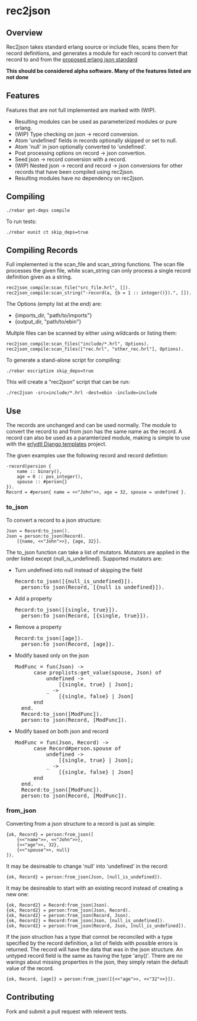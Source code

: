 # rec2json

## Overview

Rec2json takes standard erlang source or include files, scans them for
record definitions, and generates a module for each record to convert that
record to and from the
[proposed erlang json standard](http://www.erlang.org/eeps/eep-0018.html)

**This should be considered alpha software.  Many of the features listed
are not done**

## Features

Features that are not full implemented are marked with (WIP).

* Resulting modules can be used as parameterized modules or pure erlang.
* (WIP) Type checking on json -> record conversion.
* Atom 'undefined' fields in records optionally skipped or set to null.
* Atom 'null' in json optionally converted to 'undefined'.
* Post processing options on record -> json convertion.
* Seed json -> record conversion with a record.
* (WIP) Nested json -> record and record -> json conversions for other
records that have been compiled using rec2json.
* Resulting modules have no dependency on rec2json.

## Compiling

    ./rebar get-deps compile

To run tests:

    ./rebar eunit ct skip_deps=true

## Compiling Records

Full implemented is the scan_file and scan_string functions.  The scan file
processes the given file, while scan_string can only process a single record
definition given as a string.

    rec2json_compile:scan_file("src_file.hrl", []).
    rec2json_compile:scan_string("-record(a, {b = 1 :: integer()}).", []).

The Options (empty list at the end) are:

* {imports_dir, "path/to/imports"}
* {output_dir, "path/to/ebin"}

Multple files can be scanned by either using wildcards or listing them:

    rec2json_compile:scan_files("include/*.hrl", Options).
    rec2json_compile:scan_files(["rec.hrl", "other_rec.hrl"], Options).

To generate a stand-alone script for compiling:

    ./rebar escriptize skip_deps=true

This will create a "rec2json" script that can be run:

    ./rec2json -src=include/*.hrl -dest=ebin -include=include

## Use

The records are unchanged and can be used normally.  The module to convert
the record to and from json has the same name as the record.  A record can
also be used as a paramterized module, making is simple to use with the
[erlydtl Django templates](https://github.com/evanmiller/erlydtl) project.

The given examples use the following record and record defintion:

    -record(persion {
        name :: binary(),
        age = 0 :: pos_integer(),
        spouse :: #person{}
    }).
    Record = #person{ name = <<"John">>, age = 32, spouse = undefined }.

### to_json

To convert a record to a json structure:

    Json = Record:to_json().
    Json = person:to_json(Record).
		[{name, <<"John">>}, {age, 32}].

The to_json function can take a list of mutators.  Mutators are applied in
the order listed except {null_is_undefined}.  Supported mutators are:

* Turn undefined into null instead of skipping the field

    <pre>Record:to_json([{null_is_undefined}]).
    person:to_json(Record, [{null_is_undefined}]).</pre>

* Add a property

    <pre>Record:to_json([{single, true}]).
    person:to_json(Record, [{single, true}]).</pre>

* Remove a property

    <pre>Record:to_json([age]).
    person:to_json(Record, [age]).</pre>

* Modify based only on the json

    <pre>ModFunc = fun(Json) ->
        case proplists:get_value(spouse, Json) of
            undefined ->
                [{single, true} | Json];
            _ ->
                [{single, false} | Json]
        end
    end.
    Record:to_json([ModFunc]).
    person:to_json(Record, [ModFunc]).</pre>

* Modify based on both json and record

    <pre>ModFunc = fun(Json, Record) ->
        case Record#person.spouse of
            undefined ->
                [{single, true} | Json];
            _ ->
                [{single, false} | Json]
        end
    end.
    Record:to_json([ModFunc]).
    person:to_json(Record, [ModFunc]).</pre>

### from_json

Converting from a json structure to a record is just as simple:

    {ok, Record} = person:from_json([
        {<<"name">>, <<"John">>},
        {<<"age">>, 32},
        {<<"spouse">>, null}
    ]).

It may be desireable to change 'null' into 'undefined' in the record:

    {ok, Record} = person:from_json(Json, [null_is_undefined]).

It may be desireable to start with an existing record instead of creating
a new one:

    {ok, Record2} = Record:from_json(Json).
    {ok, Record2} = person:from_json(Json, Record).
    {ok, Record2} = person:from_json(Record, Json).
    {ok, Record2} = Record:from_json(Json, [null_is_undefined]).
    {ok, Record2} = person:from_json(Record, Json, [null_is_undefined]).

If the json struction has a type that connot be reconciled with a type
specified by the record definition, a list of fields with possible errors
is returned.  The record will have the data that was in the json structure.
An untyped record field is the same as having the type 'any()'.  There are
no warings about missing properties in the json, they simply retain the
default value of the record.

    {ok, Record, [age]} = person:from_json([{<<"age">>, <<"32">>}]).

## Contributing

Fork and submit a pull request with relevent tests.
